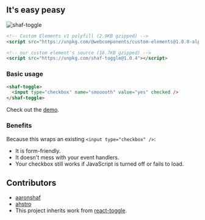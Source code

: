 ## It's easy peasy

![shaf-toggle](https://d3vv6lp55qjaqc.cloudfront.net/items/3A2x0R3Z2E3q0R0i0E1i/Screen%20Recording%202016-11-24%20at%2011.43%20AM.gif?X-CloudApp-Visitor-Id=d6a8dd4490c61afdba8a0a2082273aa1&v=61a19333)

```html
<!-- Custom Elements v1 polyfill (2.9KB gzipped) -->
<script src="https://unpkg.com/@webcomponents/custom-elements@1.0.0-alpha.3"></script>
```

```html
<!-- our custom element's source (18.7KB gzipped) -->
<script src="https://unpkg.com/shaf-toggle@1.0.4"></script>
```

### Basic usage

```html
<shaf-toggle>
  <input type="checkbox" name="smooooth" value="yes" checked />
</shaf-toggle>
```

Check out the [demo](https://aaronshaf.github.io/shaf-toggle/).


### Benefits

Because this wraps an existing `<input type="checkbox" />`:

* It is form-friendly.
* It doesn't mess with your event handlers.
* Your checkbox still works if JavaScript is turned off or fails to load.

## Contributors

* [aaronshaf](https://github.com/aaronshaf)
* [ahstro](https://github.com/ahstro)
* This project inherits work from [react-toggle](https://github.com/aaronshaf/react-toggle).
